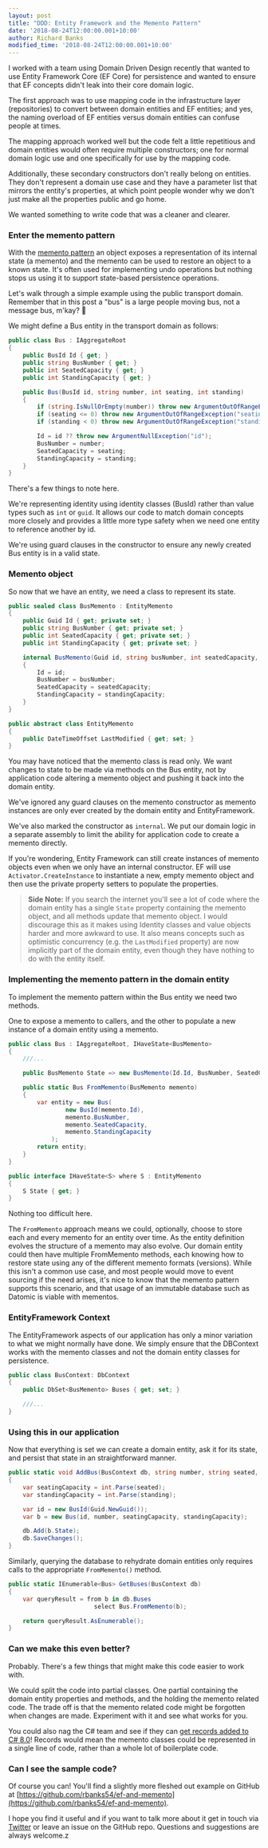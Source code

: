 ```yaml
---
layout: post
title: "DDD: Entity Framework and the Memento Pattern" 
date: '2018-08-24T12:00:00.001+10:00'
author: Richard Banks
modified_time: '2018-08-24T12:00:00.001+10:00'
---
```


I worked with a team using Domain Driven Design recently that wanted to use Entity Framework Core (EF Core) for persistence and wanted to ensure that EF concepts didn't leak into their core domain logic.

The first approach was to use mapping code in the infrastructure layer (repositories) to convert between domain entities and EF entities; and yes, the naming overload of EF entities versus domain entities can confuse people at times.

The mapping approach worked well but the code felt a little repetitious and domain entities would often require multiple constructors; one for normal domain logic use and one specifically for use by the mapping code.

Additionally, these secondary constructors don't really belong on entities. They don't represent a domain use case and they have a parameter list that mirrors the entity's properties, at which point people wonder why we don't just make all the properties public and go home.

We wanted something to write code that was a cleaner and clearer.

### Enter the memento pattern

With the [memento pattern](https://en.wikipedia.org/wiki/Memento_pattern) an object exposes a representation of its internal state (a memento) and the memento can be used to restore an object to a known state. It's often used for implementing undo operations but nothing stops us using it to support state-based persistence operations.

Let's walk through a simple example using the public transport domain. Remember that in this post a "bus" is a large people moving bus, not a message bus, m'kay? 🙂

We might define a Bus entity in the transport domain as follows:

```cs
public class Bus : IAggregateRoot
{
    public BusId Id { get; }
    public string BusNumber { get; }
    public int SeatedCapacity { get; }
    public int StandingCapacity { get; }

    public Bus(BusId id, string number, int seating, int standing)
    {
        if (string.IsNullOrEmpty(number)) throw new ArgumentOutOfRangeException("number", "bus number must be supplied");
        if (seating <= 0) throw new ArgumentOutOfRangeException("seating");
        if (standing < 0) throw new ArgumentOutOfRangeException("standing");

        Id = id ?? throw new ArgumentNullException("id");
        BusNumber = number;
        SeatedCapacity = seating;
        StandingCapacity = standing;
    }
}
```

There's a few things to note here.

We're representing identity using identity classes (BusId) rather than value types such as `int` or `guid`. It allows our code to match domain concepts more closely and provides a little more type safety when we need one entity to reference another by id.

We're using guard clauses in the constructor to ensure any newly created Bus entity is in a valid state.

### Memento object

So now that we have an entity, we need a class to represent its state.

```cs
public sealed class BusMemento : EntityMemento
{
    public Guid Id { get; private set; }
    public string BusNumber { get; private set; }
    public int SeatedCapacity { get; private set; }
    public int StandingCapacity { get; private set; }

    internal BusMemento(Guid id, string busNumber, int seatedCapacity, int standingCapacity)
    {
        Id = id;
        BusNumber = busNumber;
        SeatedCapacity = seatedCapacity;
        StandingCapacity = standingCapacity;
    }
}

public abstract class EntityMemento
{
    public DateTimeOffset LastModified { get; set; }
}
```

You may have noticed that the memento class is read only. We want changes to state to be made via methods on the Bus entity, not by application code altering a memento object and pushing it back into the domain entity.

We've ignored any guard clauses on the memento constructor as memento instances are only ever created by the domain entity and EntityFramework.

We've also marked the constructor as `internal`. We put our domain logic in a separate assembly to limit the ability for application code to create a memento directly.

If you're wondering, Entity Framework can still create instances of memento objects even when we only have an internal constructor. EF will use `Activator.CreateInstance` to instantiate a new, empty memento object and then use the private property setters to populate the properties.

> **Side Note:** If you search the internet you'll see a lot of code where the domain entity has a single `State` property containing the memento object, and all methods update that memento object. I would discourage this as it makes using Identity classes and value objects harder and more awkward to use. It also means concepts such as optimistic concurrency (e.g. the `LastModified` property) are now implicitly part of the domain entity, even though they have nothing to do with the entity itself.

### Implementing the memento pattern in the domain entity

To implement the memento pattern within the Bus entity we need two methods.

One to expose a memento to callers, and the other to populate a new instance of a domain entity using a memento.

```cs
public class Bus : IAggregateRoot, IHaveState<BusMemento>
{
    ///...

    public BusMemento State => new BusMemento(Id.Id, BusNumber, SeatedCapacity, StandingCapacity);

    public static Bus FromMemento(BusMemento memento)
    {
        var entity = new Bus(
                new BusId(memento.Id),
                memento.BusNumber,
                memento.SeatedCapacity,
                memento.StandingCapacity
            );
        return entity;
    }
}

public interface IHaveState<S> where S : EntityMemento
{
    S State { get; }
}
```

Nothing too difficult here.

The `FromMemento` approach means we could, optionally, choose to store each and every memento for an entity over time. As the entity definition evolves the structure of a memento may also evolve. Our domain entity could then have multiple FromMemento methods, each knowing how to restore state using any of the different memento formats (versions). While this isn't a common use case, and most people would move to event sourcing if the need arises, it's nice to know that the memento pattern supports this scenario, and that usage of an immutable database such as Datomic is viable with mementos.

### EntityFramework Context

The EntityFramework aspects of our application has only a minor variation to what we might normally have done. We simply ensure that the DBContext works with the memento classes and not the domain entity classes for persistence.

```cs
public class BusContext: DbContext
{
    public DbSet<BusMemento> Buses { get; set; }

    ///...
}
```

### Using this in our application

Now that everything is set we can create a domain entity, ask it for its state, and persist that state in an straightforward manner.

```cs
public static void AddBus(BusContext db, string number, string seated, string standing)
{
    var seatingCapacity = int.Parse(seated);
    var standingCapacity = int.Parse(standing);

    var id = new BusId(Guid.NewGuid());
    var b = new Bus(id, number, seatingCapacity, standingCapacity);

    db.Add(b.State);
    db.SaveChanges();
}
```

Similarly, querying the database to rehydrate domain entities only requires calls to the appropriate `FromMemento()` method. 

```cs
public static IEnumerable<Bus> GetBuses(BusContext db)
{
    var queryResult = from b in db.Buses
                        select Bus.FromMemento(b);

    return queryResult.AsEnumerable();
}
```

### Can we make this even better?

Probably. There's a few things that might make this code easier to work with.

We could split the code into partial classes. One partial containing the domain entity properties and methods, and the holding the memento related code. The trade off is that the memento related code might be forgotten when changes are made. Experiment with it and see what works for you.

You could also nag the C# team and see if they can [get records added to C# 8.0](https://github.com/dotnet/csharplang/issues/39)! Records would mean the memento classes could be represented in a single line of code, rather than a whole lot of boilerplate code. 

### Can I see the sample code?

Of course you can! You'll find a slightly more fleshed out example on GitHub at [https://github.com/rbanks54/ef-and-memento](https://github.com/rbanks54/ef-and-memento).

I hope you find it useful and if you want to talk more about it get in touch via [Twitter](https://twitter.com/rbanks54) or leave an issue on the GitHub repo. Questions and suggestions are always welcome.z